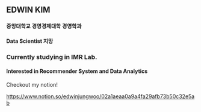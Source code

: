## EDWIN KIM
#### 중앙대학교 경영경제대학 경영학과
#### Data Scientist 지망
### Currently studying in IMR Lab.
#### Interested in Recommender System and Data Analytics


Checkout my notion!

https://www.notion.so/edwinjungwoo/02a1aeaa0a9a4fa29afb73b50c32e5ab
